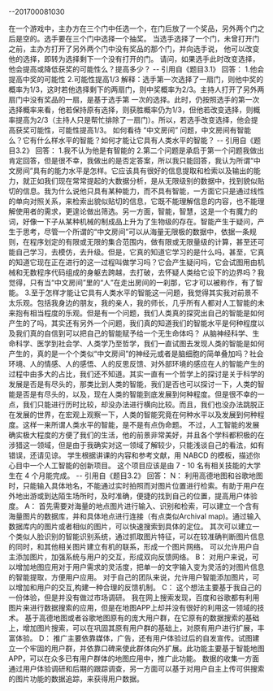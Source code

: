 --201700081030

在一个游戏中，主办方在三个门中任选一个，在门后放了一个奖品，另外两个门之后是空的。选手要在三个门中选择一个抽奖。 当选手选择了一个门，未曾打开门之前，主办方打开了另外两个门中没有奖品的那个门，并向选手说， 他可以改变他的选择，即转为选择剩下一个没有打开的门。 请问，如果选手此时改变选择， 他会提高或降低获奖的可能性么？提高多少？ -- 引用自《题目3.1》
回答：
1.他会提高中奖的可能性
2.可能性提高1/3
解释：选手第一次选择了一扇门，则他中奖的概率为1/3，这时若他选择剩下的两扇门，则中奖概率为2/3。主持人打开了另外两扇门中没有奖品的一扇，是基于选手第 一次的选择。此时，仍按照选手的第一次选择概率来看，他若保持原有选择，则获胜概率仍为1/3，但他若改变选择，则概率提高为2/3（主持人只是帮忙排除了一扇门）。所以，若选手改变选择，他会提高获奖可能性，可能性提高1/3。
如何看待 “中文房间” 问题，中文房间有智能么？它有什么样水平的智能？如何才能让它具有人类水平的智能？ -- 引用自《题目3.2》
回答：
1.我不认为他是有智能的
2.第二个问题是承启于第一个问题我做出肯定回答，但是很不幸，我做出的是否定答案，所以我只能回答，我认为所谓“中文房间”具有的能力水平是怎样。它应该具有很好的信息提取和检索以及输出的能力，就正如我们现在常常提起的大数据分析，是从无限级别的数据中，找到貌似贴切的信息。我为什么说他只具有某种能力，而不具有智能，一方面它只是通过线性的单向对照关系，来检索出貌似贴切的信息，它既不能理解信息的内容，也不能理解使用者的需求，更遑论做出筛选。另一方面，智能，智慧，这是一个有魔力的词，好像一下子从某种机械的制成品上升为了生物级的存在。智能产生于疑问，产生于思考，尽管一个所谓的“中文房间”可以从海量无限极的数据中，依据一条规则，在程序划定的有限或无限的集合范围内，做有限或无限量级的计算，甚至还可能自己学习，去模仿，去升级。但是，它真的知道它学习的是什么吗，甚至，它真的知道它现在正在进行的这一过程叫做学习吗？它会产生疑问吗，它会试图用由机械和无数程序代码组成的身躯去跨越，去打破，去怀疑人类给它设下的边界吗？我觉得，只有当“中文房间”里的“人”在走出房间的一刹那，它才可以被称作，有了智能。
3.至于怎样才能让它具有人类水平的智能这一问题，我觉得其实我对前景不太乐观。包括我身边的朋友，我的亲人，我的师长，几乎所有人都对人工智能的未来抱有相当程度的乐观。但是有一个问题，我们人类真的探究出自己的智能是如何产生的了吗，其实还有另外一个问题，我们真的知道我们的智能水平是何种程度以及我们真的自信到可以把自己的智能赋予给一个无生命体吗？ 从脑神经科学、生命科学、医学到社会学、人类学乃至哲学，我们一直试图去发现人类的智能是如何产生的，真的是一个个类似“中文房间”的神经元或者是脑细胞的简单叠加吗？社会环境、人的情感、人的感悟、人的反思反馈、对外部环境的感应在人的智能产生的过程中由多大的占比，我们还不知道。其实一直有一个哲学上的探讨是关于科学的发展是否是有尽头的，那类比到人类的智能，我们是否也可以探讨一下，人类的智能是否是有尽头的，以及，现在人类的智能到底发展到何种程度。但是很不幸的一点，我们只能进行历时比较，却没办法进行横向比较。而且，我们也没办法跳脱正在发展的世界，在宏观上观察一下，人类的智能究竟在何种水平以及发展到何种程度。这样一来所谓人类水平的智能，是不是有点伪命题。 不过，人工智能的发展确实极大程度的方便了我们的生活，他的前景非常美好，并且各个学科都积极的在涉猎这一领域，但是由于我确实对这一领域了解较少，只能浅谈自己的看法，如有错误，还请见谅。
学生根据讲课的内容和参考文献，用 NABCD 的模板，描述你心目中一个人工智能的创新项目。 这个项目应该是由 7 - 10 名有相关技能的大学生在 4 个月能完成。 -- 引用自《题目3.2》
回答：
N：
利用高德地图和谷歌地图时，只能输入具体地名，不能通过实时拍照而对图片位置进行检索。有助于用户在外地出游或到达陌生场所时，及时准确，便捷的找到自己的位置，提高用户体验度。
A：
首先需要对海量的地点图片进行输入、识别和检索，可以建立一个含有海量图片的数据库，并和具体地点进行连接（有点类似Archival map)。通过输入数据库内的图片或者相似的图片，可以快速搜索到具体的定位。
其次可以建立一个类似人脸识别的智能识别系统，通过抓取图片特征，可以在较准确判断图片信息的同时，和其他相关图片建立有机的联系，形成一个图片网络。
可以允许用户自主添加图片，加强系统与用户的交互，形成双向反馈网络。
B：
对用户来说，可以增加地图应用对于用户需求的灵活度，把单一的文字输入变为灵活的对图片信息的智能提取，方便用户应用。
对于自己的团队来说，允许用户智能添加图片，可以增加和用户的交互,构建一种合理的反馈机制。
C：
这个想法主要基于我自己的一份体验，但是并没有做过市场调研。
我在网上搜索发现，百度和谷歌都有利用图片来进行数据搜索的应用，但是在地图APP上却并没有很好的利用这一领域的技术。
基于高德地图或者谷歌地图原有的庞大用户群，在它原有的数据搜索的基础上，增加图片搜索，可以在巩固其原有用户群的基础上，对原有用户进行扩展，丰富体验。
D：
推广主要依靠媒体，广告，还有用户体验过后的自发宣传。试图建立一个牢固的用户群，并依靠口碑来使此群体向外扩展。此功能主要基于智能地图APP，可以在众多已有用户群体的地图应用中，推广此功能。
数据的收集一方面通过用户体验调研和后期的跟踪调查，另一方面可以基于对用户自主上传可供搜索的图片功能的数据追踪，来获得用户数据。
